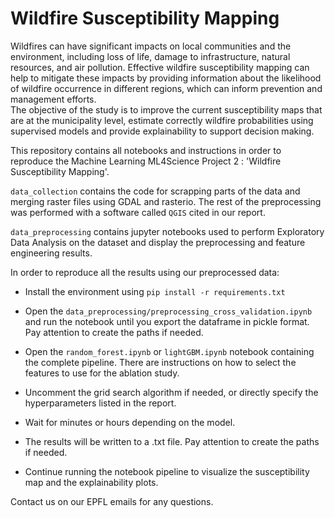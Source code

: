 # Wildfire Susceptibility Mapping

Wildfires can have significant impacts on local communities and the environment, including loss of life, damage to infrastructure, natural resources, and air pollution. Effective wildfire susceptibility mapping can help to mitigate these impacts by providing information about the likelihood of wildfire occurrence in different regions, which can inform prevention and management efforts.\
The objective of the study is to improve the current susceptibility maps that are at the municipality level, estimate correctly wildfire probabilities using supervised models and provide explainability to support decision making.

This repository contains all notebooks and instructions in order to reproduce the Machine Learning ML4Science Project 2 : 'Wildfire Susceptibility Mapping'.

`data_collection` contains the code for scrapping parts of the data and merging raster files using GDAL and rasterio.
The rest of the preprocessing was performed with a software called `QGIS` cited in our report.

`data_preprocessing` contains jupyter notebooks used to perform Exploratory Data Analysis on the dataset and display the preprocessing and feature engineering results.

In order to reproduce all the results using our preprocessed data:

- Install the environment using `pip install -r requirements.txt`

- Open the `data_preprocessing/preprocessing_cross_validation.ipynb` and run the notebook until you export the dataframe in pickle format. Pay attention to create the paths if needed.

- Open the `random_forest.ipynb` or `lightGBM.ipynb` notebook containing the complete pipeline. There are instructions on how to select the features to use for the ablation study. 

- Uncomment the grid search algorithm if needed, or directly specify the hyperparameters listed in the report.

- Wait for minutes or hours depending on the model.

- The results will be written to a .txt file. Pay attention to create the paths if needed.

- Continue running the notebook pipeline to visualize the susceptibility map and the explainability plots.

Contact us on our EPFL emails for any questions.
